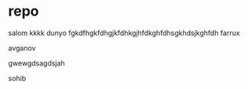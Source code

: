 # repo
salom
kkkk
dunyo
fgkdfhgkfdhgjkfdhkgjhfdkghfdhsgkhdsjkghfdh farrux

avganov


gwewgdsagdsjah

sohib
